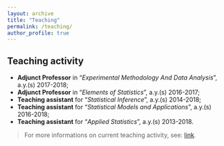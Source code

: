 ```yaml
---
layout: archive
title: "Teaching"
permalink: /teaching/
author_profile: true
---
```


## Teaching activity
- **Adjunct Professor** in “*Experimental Methodology And Data Analysis*”, a.y.(s) 2017-2018;
- **Adjunct Professor** in “*Elements of Statistics*”, a.y.(s) 2016-2017;
- **Teaching assistant** for “*Statistical Inference*”, a.y.(s) 2014-2018;
- **Teaching assistant** for “*Statistical Models and Applications*”, a.y.(s) 2016-2018;
- **Teaching assistant** for “*Applied Statistics*”, a.y.(s) 2013-2018.

> For more informations on current teaching activity, see: [link](https://www.unibo.it/sitoweb/saverio.ranciati2/teachings).
